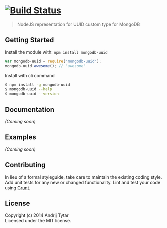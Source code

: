 #  [![Build Status](https://secure.travis-ci.org/faustman/mongodb-uuid.png?branch=master)](http://travis-ci.org/faustman/mongodb-uuid)

> NodeJS representation for UUID custom type for MongoDB


## Getting Started

Install the module with: `npm install mongodb-uuid`

```js
var mongodb-uuid = require('mongodb-uuid');
mongodb-uuid.awesome(); // "awesome"
```

Install with cli command

```sh
$ npm install -g mongodb-uuid
$ mongodb-uuid --help
$ mongodb-uuid --version
```




## Documentation

_(Coming soon)_


## Examples

_(Coming soon)_


## Contributing

In lieu of a formal styleguide, take care to maintain the existing coding style. Add unit tests for any new or changed functionality. Lint and test your code using [Grunt](http://gruntjs.com).


## License

Copyright (c) 2014 Andrij Tytar  
Licensed under the MIT license.

